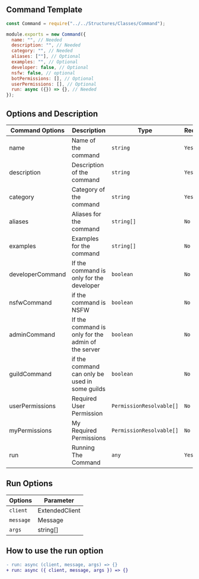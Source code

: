 ## Command Template

```js
const Command = require("../../Structures/Classes/Command");

module.exports = new Command({
  name: "", // Needed
  description: "", // Needed
  category: "", // Needed
  aliases: [""], // Optional
  examples: "", // Optional
  developer: false, // Optional
  nsfw: false, // optional
  botPermissions: [], // Optional
  userPermissions: [], // Optional
  run: async ({}) => {}, // Needed
});
```

## Options and Description

| Command Options  | Description                                        | Type                     | Required |
| ---------------- | -------------------------------------------------- | ------------------------ | -------- |
| name             | Name of the command                                | `string`                 | `Yes`    |
| description      | Description of the command                         | `string`                 | `Yes`    |
| category         | Category of the command                            | `string`                 | `Yes`    |
| aliases          | Aliases for the command                            | `string[]`               | `No`     |
| examples         | Examples for the command                           | `string[]`               | `No`     |
| developerCommand | If the command is only for the developer           | `boolean`                | `No`     |
| nsfwCommand      | if the command is NSFW                             | `boolean`                | `No`     |
| adminCommand     | If the command is only for the admin of the server | `boolean`                | `No`     |
| guildCommand     | if the command can only be used in some guilds     | `boolean`                | `No`     |
| userPermissions  | Required User Permission                           | `PermissionResolvable[]` | `No`     |
| myPermissions    | My Required Permissions                            | `PermissionResolvable[]` | `No`     |
| run              | Running The Command                                | `any`                    | `Yes`    |

## Run Options

| Options   | Parameter        |
| --------- | ---------------- |
| `client`  | ExtendedClient   |
| `message` | Message<boolean> |
| `args`    | string[]         |
  
## How to use the run option
```diff
- run: async (client, message, args) => {}
+ run: async ({ client, message, args }) => {}
```

